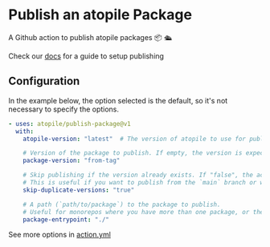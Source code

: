 # Publish an atopile Package

A Github action to publish atopile packages 📦 🛳️

Check our [docs](https://docs.atopile.io/publish-package) for a guide to setup publishing

## Configuration

In the example below, the option selected is the default, so it's not necessary to specify the options.

```yaml
- uses: atopile/publish-package@v1
  with:
    atopile-version: "latest"  # The version of atopile to use for publishing.

    # Version of the package to publish. If empty, the version is expected in the ato.yaml file.
    package-version: "from-tag"

    # Skip publishing if the version already exists. If "false", the action will fail if the version already exists.
    # This is useful if you want to publish from the `main` branch or whenever the `package.version` is bumped.
    skip-duplicate-versions: "true"

    # A path (`path/to/package`) to the package to publish.
    # Useful for monorepos where you have more than one package, or the atopile project isn't the root of the repo.
    package-entrypoint: "./"
```

See more options in [action.yml](action.yml)
